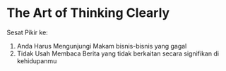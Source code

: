# The Art of Thinking Clearly

Sesat Pikir ke:
01. Anda Harus Mengunjungi Makam bisnis-bisnis yang gagal
99. Tidak Usah Membaca Berita yang tidak berkaitan secara signifikan di kehidupanmu
